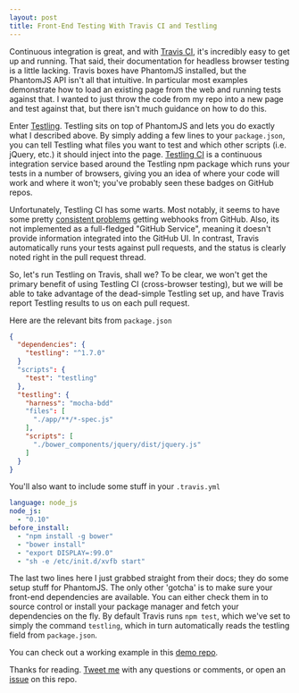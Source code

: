 ```yaml
---
layout: post
title: Front-End Testing With Travis CI and Testling
---
```


Continuous integration is great, and with [Travis CI](https://travis-ci.org/), it's incredibly easy to get up and running. That said, their documentation for headless browser testing is a little lacking. Travis boxes have PhantomJS installed, but the PhantomJS API isn't all that intuitive. In particular most examples demonstrate how to load an existing page from the web and running tests against that. I wanted to just throw the code from my repo into a new page and test against that, but there  isn't much guidance on how to do this.

<!--more-->

Enter [Testling](https://github.com/substack/testling). Testling sits on top of PhantomJS and lets you do exactly what I described above. By simply adding a few lines to your `package.json`, you can tell Testling what files you want to test and which other scripts (i.e. jQuery, etc.) it should inject into the page. [Testling CI](https://ci.testling.com/) is a continuous integration service based around the Testling npm package which runs your tests in a number of browsers, giving you an idea of where your code will work and where it won't; you've probably seen these badges on GitHub repos.

Unfortunately, Testling CI has some warts. Most notably, it seems to have some pretty [consistent problems](https://github.com/substack/testling/issues/88) getting webhooks from GitHub. Also, its not implemented as a full-fledged "GitHub Service", meaning it doesn't provide information integrated into the GitHub UI. In contrast, Travis automatically runs your tests against pull requests, and the status is clearly noted right in the pull request thread.

So, let's run Testling on Travis, shall we? To be clear, we won't get the primary benefit of using Testling CI (cross-browser testing), but we will be able to take advantage of the dead-simple Testling set up, and have Travis report Testling results to us on each pull request.

Here are the relevant bits from `package.json`

```json
{
  "dependencies": {
    "testling": "^1.7.0"
  }
  "scripts": {
    "test": "testling"
  },
  "testling": {
    "harness": "mocha-bdd"
    "files": [
      "./app/**/*-spec.js"
    ],
    "scripts": [
      "./bower_components/jquery/dist/jquery.js"
    ]
  }
}
```

You'll also want to include some stuff in your `.travis.yml`

```yaml
language: node_js
node_js:
  - "0.10"
before_install:
  - "npm install -g bower"
  - "bower install"
  - "export DISPLAY=:99.0"
  - "sh -e /etc/init.d/xvfb start"
```

The last two lines here I just grabbed straight from their docs; they do some setup stuff for PhantomJS. The only other 'gotcha' is to make sure your front-end dependencies are available. You can either check them in to source control or install your package manager and fetch your dependencies on the fly. By default Travis runs `npm test`, which we've set to simply the command `testling`, which in turn automatically reads the testling field from `package.json`.

You can check out a working example in this [demo repo](https://github.com/omnibus-app/testling-backbone-boilerplate).

Thanks for reading. [Tweet me]({{site.networks.twitter}}) with any questions or comments, or open an [issue]({{site.github_repo}}/issues) on this repo.

